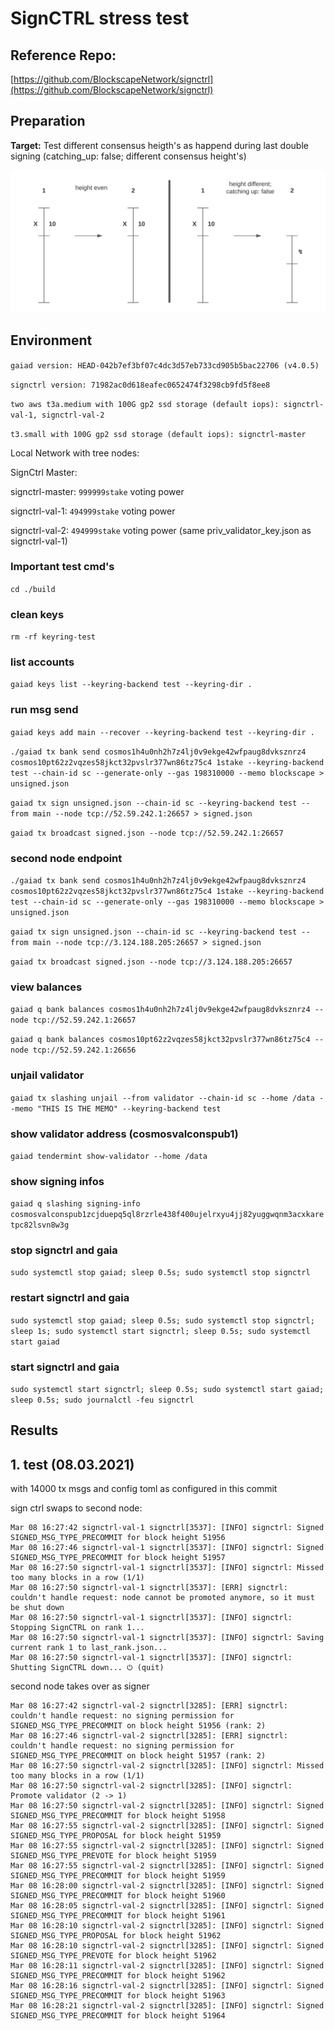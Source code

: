 # SignCTRL stress test

## Reference Repo:

[https://github.com/BlockscapeNetwork/signctrl](https://github.com/BlockscapeNetwork/signctrl)

## Preparation

**Target:**
Test different consensus heigth's as happend during last double signing (catching_up: false; different consensus height's)

![pic](SignCTRL-Stress-test.svg)

## Environment

`gaiad version: HEAD-042b7ef3bf07c4dc3d57eb733cd905b5bac22706 (v4.0.5)`

`signctrl version: 71982ac0d618eafec0652474f3298cb9fd5f8ee8`

`two aws t3a.medium with 100G gp2 ssd storage (default iops): signctrl-val-1, signctrl-val-2`

`t3.small with 100G gp2 ssd storage (default iops): signctrl-master`

Local Network with tree nodes:

SignCtrl Master:

signctrl-master: `999999stake` voting power

signctrl-val-1: `494999stake` voting power

signctrl-val-2: `494999stake` voting power (same priv_validator_key.json as signctrl-val-1)

### Important test cmd's

`cd ./build`

### clean keys

`rm -rf keyring-test`

### list accounts

`gaiad keys list --keyring-backend test --keyring-dir .`

### run msg send

`gaiad keys add main --recover --keyring-backend test --keyring-dir .`

`./gaiad tx bank send cosmos1h4u0nh2h7z4lj0v9ekge42wfpaug8dvksznrz4 cosmos10pt62z2vqzes58jkct32pvslr377wn86tz75c4 1stake --keyring-backend test --chain-id sc --generate-only --gas 198310000 --memo blockscape > unsigned.json`

`gaiad tx sign unsigned.json --chain-id sc --keyring-backend test --from main --node tcp://52.59.242.1:26657 > signed.json`

`gaiad tx broadcast signed.json --node tcp://52.59.242.1:26657`

### second node endpoint 

`./gaiad tx bank send cosmos1h4u0nh2h7z4lj0v9ekge42wfpaug8dvksznrz4 cosmos10pt62z2vqzes58jkct32pvslr377wn86tz75c4 1stake --keyring-backend test --chain-id sc --generate-only --gas 198310000 --memo blockscape > unsigned.json`

`gaiad tx sign unsigned.json --chain-id sc --keyring-backend test --from main --node tcp://3.124.188.205:26657 > signed.json`

`gaiad tx broadcast signed.json --node tcp://3.124.188.205:26657`

### view balances

`gaiad q bank balances cosmos1h4u0nh2h7z4lj0v9ekge42wfpaug8dvksznrz4 --node tcp://52.59.242.1:26657`

`gaiad q bank balances cosmos10pt62z2vqzes58jkct32pvslr377wn86tz75c4 --node tcp://52.59.242.1:26656`

### unjail validator

`gaiad tx slashing unjail --from validator --chain-id sc --home /data --memo "THIS IS THE MEMO" --keyring-backend test`

### show validator address (cosmosvalconspub1)

`gaiad tendermint show-validator --home /data`

### show signing infos

`gaiad q slashing signing-info cosmosvalconspub1zcjduepq5ql8rzrle438f400ujelrxyu4jj82yuggwqnm3acxkaretpc82lsvn8w3g`

### stop signctrl and gaia

`sudo systemctl stop gaiad; sleep 0.5s; sudo systemctl stop signctrl`

### restart signctrl and gaia

`sudo systemctl stop gaiad; sleep 0.5s; sudo systemctl stop signctrl; sleep 1s; sudo systemctl start signctrl; sleep 0.5s; sudo systemctl start gaiad`

### start signctrl and gaia

`sudo systemctl start signctrl; sleep 0.5s; sudo systemctl start gaiad; sleep 0.5s; sudo journalctl -feu signctrl`

## Results

## 1. test (08.03.2021)

with 14000 tx msgs and config toml as configured in this commit

sign ctrl swaps to second node:

```
Mar 08 16:27:42 signctrl-val-1 signctrl[3537]: [INFO] signctrl: Signed SIGNED_MSG_TYPE_PRECOMMIT for block height 51956
Mar 08 16:27:46 signctrl-val-1 signctrl[3537]: [INFO] signctrl: Signed SIGNED_MSG_TYPE_PRECOMMIT for block height 51957
Mar 08 16:27:50 signctrl-val-1 signctrl[3537]: [INFO] signctrl: Missed too many blocks in a row (1/1)
Mar 08 16:27:50 signctrl-val-1 signctrl[3537]: [ERR] signctrl: couldn't handle request: node cannot be promoted anymore, so it must be shut down
Mar 08 16:27:50 signctrl-val-1 signctrl[3537]: [INFO] signctrl: Stopping SignCTRL on rank 1...
Mar 08 16:27:50 signctrl-val-1 signctrl[3537]: [INFO] signctrl: Saving current rank 1 to last_rank.json...
Mar 08 16:27:50 signctrl-val-1 signctrl[3537]: [INFO] signctrl: Shutting SignCTRL down... ⏻ (quit)
```

second node takes over as signer

```
Mar 08 16:27:42 signctrl-val-2 signctrl[3285]: [ERR] signctrl: couldn't handle request: no signing permission for SIGNED_MSG_TYPE_PRECOMMIT on block height 51956 (rank: 2)
Mar 08 16:27:46 signctrl-val-2 signctrl[3285]: [ERR] signctrl: couldn't handle request: no signing permission for SIGNED_MSG_TYPE_PRECOMMIT on block height 51957 (rank: 2)
Mar 08 16:27:50 signctrl-val-2 signctrl[3285]: [INFO] signctrl: Missed too many blocks in a row (1/1)
Mar 08 16:27:50 signctrl-val-2 signctrl[3285]: [INFO] signctrl: Promote validator (2 -> 1)
Mar 08 16:27:50 signctrl-val-2 signctrl[3285]: [INFO] signctrl: Signed SIGNED_MSG_TYPE_PRECOMMIT for block height 51958
Mar 08 16:27:55 signctrl-val-2 signctrl[3285]: [INFO] signctrl: Signed SIGNED_MSG_TYPE_PROPOSAL for block height 51959
Mar 08 16:27:55 signctrl-val-2 signctrl[3285]: [INFO] signctrl: Signed SIGNED_MSG_TYPE_PREVOTE for block height 51959
Mar 08 16:27:55 signctrl-val-2 signctrl[3285]: [INFO] signctrl: Signed SIGNED_MSG_TYPE_PRECOMMIT for block height 51959
Mar 08 16:28:00 signctrl-val-2 signctrl[3285]: [INFO] signctrl: Signed SIGNED_MSG_TYPE_PRECOMMIT for block height 51960
Mar 08 16:28:05 signctrl-val-2 signctrl[3285]: [INFO] signctrl: Signed SIGNED_MSG_TYPE_PRECOMMIT for block height 51961
Mar 08 16:28:10 signctrl-val-2 signctrl[3285]: [INFO] signctrl: Signed SIGNED_MSG_TYPE_PROPOSAL for block height 51962
Mar 08 16:28:10 signctrl-val-2 signctrl[3285]: [INFO] signctrl: Signed SIGNED_MSG_TYPE_PREVOTE for block height 51962
Mar 08 16:28:11 signctrl-val-2 signctrl[3285]: [INFO] signctrl: Signed SIGNED_MSG_TYPE_PRECOMMIT for block height 51962
Mar 08 16:28:16 signctrl-val-2 signctrl[3285]: [INFO] signctrl: Signed SIGNED_MSG_TYPE_PRECOMMIT for block height 51963
Mar 08 16:28:21 signctrl-val-2 signctrl[3285]: [INFO] signctrl: Signed SIGNED_MSG_TYPE_PRECOMMIT for block height 51964
```